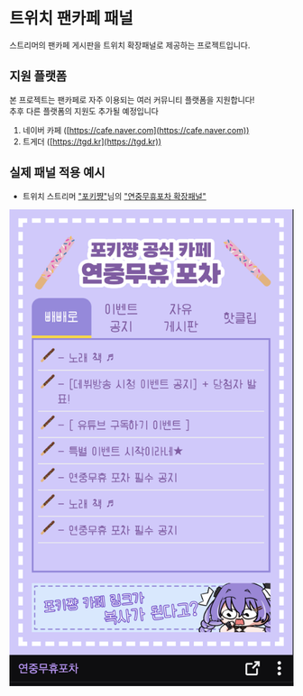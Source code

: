 # 트위치 팬카페 패널

스트리머의 팬카페 게시판을 트위치 확장패널로 제공하는 프로젝트입니다.

## 지원 플랫폼

본 프로젝트는 팬카페로 자주 이용되는 여러 커뮤니티 플랫폼을 지원합니다!  
추후 다른 플랫폼의 지원도 추가될 예정입니다

1. 네이버 카페 ([https://cafe.naver.com](https://cafe.naver.com))
2. 트게더 ([https://tgd.kr](https://tgd.kr))

## 실제 패널 적용 예시

- 트위치 스트리머 ["포키쨩"](https://www.twitch.tv/pocky_chan8_8/about)님의 ["연중무휴포차 확장패널"](https://www.twitch.tv/popout/pocky_chan8_8/extensions/ehjriaina9qhedzhvzrhqg5sdvvesd/panel)

![포키쨩 연중무휴포차 확장패널](/readme/readme_1.png)

